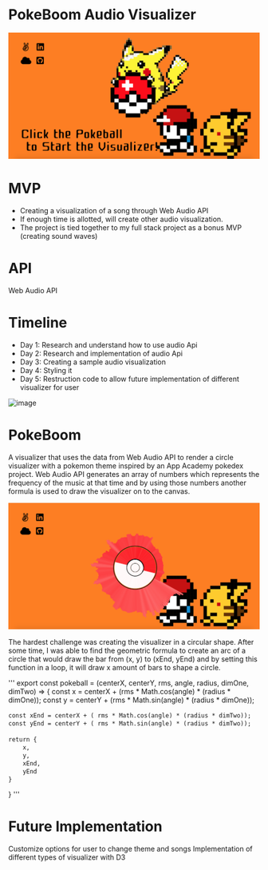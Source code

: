 # PokeBoom Audio Visualizer

![image](https://github.com/Waiway7/AudioJS/blob/master/images/Screen%20Shot%202019-09-29%20at%201.25.19%20PM.png)

# MVP
* Creating a visualization of a song through Web Audio API
* If enough time is allotted, will create other audio visualization.
* The project is tied together to my full stack project as a bonus MVP (creating sound waves)

# API
Web Audio API

# Timeline

* Day 1: Research and understand how to use audio Api
* Day 2: Research and implementation of audio Api
* Day 3: Creating a sample audio visualization
* Day 4: Styling it
* Day 5: Restruction code to allow future implementation of different visualizer for user 

![image](https://user-images.githubusercontent.com/49809862/62941202-7e6e7d80-bda3-11e9-8aa4-adf1e725b67a.png)

# PokeBoom
A visualizer that uses the data from Web Audio API to render a circle visualizer with a pokemon theme inspired by an App Academy pokedex project. Web Audio API generates an array of numbers which represents the frequency of the music at that time and by using those numbers another formula is used to draw the visualizer on to the canvas. 

![image](https://github.com/Waiway7/AudioJS/blob/master/images/Screen%20Shot%202019-09-29%20at%201.29.32%20PM.png)

The hardest challenge was creating the visualizer in a circular shape. After some time, I was able to find the geometric formula to create an arc of a circle that would draw the bar from (x, y) to (xEnd, yEnd) and by setting this function in a loop, it will draw x amount of bars to shape a circle. 

'''
export const pokeball = (centerX, centerY, rms, angle, radius, dimOne, dimTwo) => {
    const x = centerX + (rms * Math.cos(angle) * (radius * dimOne));
    const y = centerY + (rms * Math.sin(angle) * (radius * dimOne));

    const xEnd = centerX + ( rms * Math.cos(angle) * (radius * dimTwo));
    const yEnd = centerY + ( rms * Math.sin(angle) * (radius * dimTwo));

    return {
        x,
        y,
        xEnd,
        yEnd
    }
}
'''

# Future Implementation
Customize options for user to change theme and songs 
Implementation of different types of visualizer with D3

